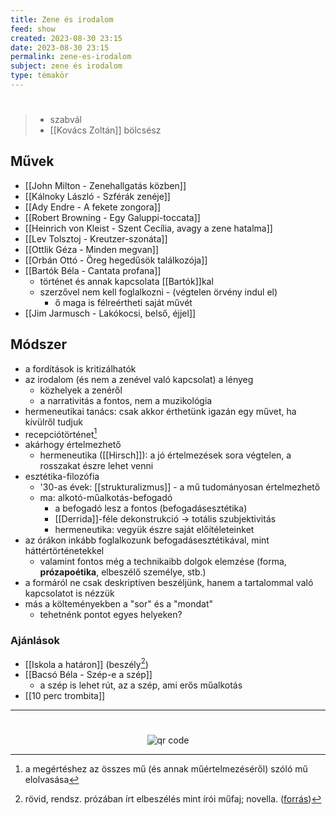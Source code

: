 ```yaml
---
title: Zene és irodalom
feed: show
created: 2023-08-30 23:15
date: 2023-08-30 23:15
permalink: zene-es-irodalom
subject: zene és irodalom
type: témakör
---
```

#
> - szabvál
> - [[Kovács Zoltán]] bölcsész
## Művek
- [[John Milton - Zenehallgatás közben]]
- [[Kálnoky László - Szférák zenéje]]
- [[Ady Endre - A fekete zongora]]
- [[Robert Browning - Egy Galuppi-toccata]]
- [[Heinrich von Kleist - Szent Cecília, avagy a zene hatalma]]
- [[Lev Tolsztoj - Kreutzer-szonáta]]
- [[Ottlik Géza - Minden megvan]]
- [[Orbán Ottó - Öreg hegedűsök találkozója]]
- [[Bartók Béla - Cantata profana]]
	- történet és annak kapcsolata [[Bartók]]kal
	- szerzővel nem kell foglalkozni - (végtelen örvény indul el)
		- ő maga is félreértheti saját művét
- [[Jim Jarmusch - Lakókocsi, belső, éjjel]]
## Módszer
- a fordítások is kritizálhatók
- az irodalom (és nem a zenével való kapcsolat) a lényeg
	- közhelyek a zenéről
	- a narrativitás a fontos, nem a muzikológia
- hermeneutikai tanács: csak akkor érthetünk igazán egy művet, ha kívülről tudjuk
- recepciótörténet[^2]
- akárhogy értelmezhető
	- hermeneutika ([[Hirsch]]): a jó értelmezések sora végtelen, a rosszakat észre lehet venni
- esztétika-filozófia
	- '30-as évek: [[strukturalizmus]] - a mű tudományosan értelmezhető
	- ma: alkotó-műalkotás-befogadó
		- a befogadó lesz a fontos (befogadásesztétika)
		- [[Derrida]]-féle dekonstrukció -> totális szubjektivitás
		- hermeneutika: vegyük észre saját előítéleteinket
- az órákon inkább foglalkozunk befogadásesztétikával, mint háttértörténetekkel
	- valamint fontos még a technikaibb dolgok elemzése (forma, **prózapoétika**, elbeszélő személye, stb.)
- a formáról ne csak deskriptíven beszéljünk, hanem a tartalommal való kapcsolatot is nézzük
- más a költeményekben a "sor" és a "mondat"
	- tehetnénk pontot egyes helyeken?
### Ajánlások
- [[Iskola a határon]] (beszély[^1])
- [[Bacsó Béla - Szép-e a szép]]
	- a szép is lehet rút, az a szép, ami erős műalkotás
- [[10 perc trombita]]


---
[^1]: rövid, rendsz. prózában írt elbeszélés mint írói műfaj; novella. ([forrás](https://www.arcanum.com/hu/online-kiadvanyok/Lexikonok-a-magyar-nyelv-ertelmezo-szotara-1BE8B/b-1EF8E/beszely-209B4/))
[^2]: a megértéshez az összes mű (és annak műértelmezéséről) szóló mű elolvasása


#
<p style="text-align: center;"><img src="https://chart.googleapis.com/chart?cht=qr&chl=https://notes.andrasdenes.com/zene-es-irodalom&chs=180x180&choe=UTF-8&chld=L|2" alt="qr code"></p>


